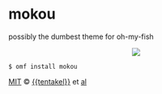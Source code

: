 # mokou
possibly the dumbest theme for oh-my-fish

<p align="center">
<img src="http://i.imgur.com/lzjEgeO.png">
</p>

```fish
$ omf install mokou
```

[MIT][mit] © [{{tentakel}}][author] et [al][contributors]


[mit]:            http://opensource.org/licenses/MIT
[author]:         http://github.com/tentakel
[contributors]:   https://github.com/tentakel/mokou/graphs/contributors
[omf-link]:       https://www.github.com/oh-my-fish/oh-my-fish
